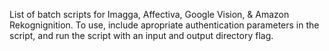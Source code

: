 List of batch scripts for Imagga, Affectiva, Google Vision, & Amazon Rekognignition.
To use, include apropriate authentication parameters in the script, and run the script with an input and output directory flag.
